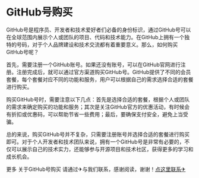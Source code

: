 # GitHub号购买

GitHub号是程序员、开发者和技术爱好者们必备的身份标识，通过GitHub号可以在全球范围内展示个人或团队的项目、代码和技术能力。在GitHub上拥有一个独特的号码，对于个人品牌建设和技术交流都有着重要意义。那么，如何购买GitHub号呢？

首先，需要注册一个GitHub账号。如果还没有账号，可以在GitHub官网进行注册。注册完成后，就可以通过官方渠道购买GitHub号。GitHub提供了不同的会员套餐，每个套餐对应不同的功能和服务，用户可以根据自己的需求选择合适的套餐进行购买。

购买GitHub号时，需要注意以下几点：首先是选择合适的套餐，根据个人或团队的需求来确定购买的功能和服务；其次是关注GitHub官方的优惠活动，有时候会有折扣或优惠码，可以帮助节省一些费用；最后，要确保支付安全，避免上当受骗。

总的来说，购买GitHub号并不复杂，只需要注册账号并选择合适的套餐进行购买即可。对于个人开发者和技术团队来说，拥有一个GitHub号是非常有必要的，不仅可以展示自己的技术实力，还能够参与开源项目和技术社区，获得更多的学习和成长机会。

更多 关于GitHub号购买 请通过✈与我们联系，感谢阅读，谢谢！[点这里联系✈](https://www.k02.cc)